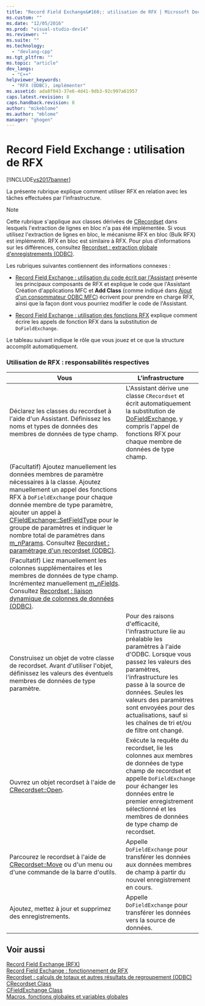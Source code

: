 ```yaml
---
title: "Record Field Exchange&#160;: utilisation de RFX | Microsoft Docs"
ms.custom: ""
ms.date: "12/05/2016"
ms.prod: "visual-studio-dev14"
ms.reviewer: ""
ms.suite: ""
ms.technology: 
  - "devlang-cpp"
ms.tgt_pltfrm: ""
ms.topic: "article"
dev_langs: 
  - "C++"
helpviewer_keywords: 
  - "RFX (ODBC), implémenter"
ms.assetid: ada8f043-37e6-4d41-9db3-92c997a61957
caps.latest.revision: 8
caps.handback.revision: 8
author: "mikeblome"
ms.author: "mblome"
manager: "ghogen"
---
```

# Record Field Exchange&#160;: utilisation de RFX
[!INCLUDE[vs2017banner](../../assembler/inline/includes/vs2017banner.md)]

La présente rubrique explique comment utiliser RFX en relation avec les tâches effectuées par l'infrastructure.  
  
> [!NOTE]
>  Cette rubrique s'applique aux classes dérivées de [CRecordset](../../mfc/reference/crecordset-class.md) dans lesquels l'extraction de lignes en bloc n'a pas été implémentée.  Si vous utilisez l'extraction de lignes en bloc, le mécanisme RFX en bloc \(Bulk RFX\) est implémenté.  RFX en bloc est similaire à RFX.  Pour plus d'informations sur les différences, consultez [Recordset : extraction globale d'enregistrements \(ODBC\)](../../data/odbc/recordset-fetching-records-in-bulk-odbc.md).  
  
 Les rubriques suivantes contiennent des informations connexes :  
  
-   [Record Field Exchange : utilisation du code écrit par l'Assistant](../../data/odbc/record-field-exchange-working-with-the-wizard-code.md) présente les principaux composants de RFX et explique le code que l'Assistant Création d'applications MFC et **Add Class** \(comme indiqué dans [Ajout d'un consommateur ODBC MFC](../../mfc/reference/adding-an-mfc-odbc-consumer.md)\) écrivent pour prendre en charge RFX, ainsi que la façon dont vous pourriez modifier le code de l'Assistant.  
  
-   [Record Field Exchange : utilisation des fonctions RFX](../../data/odbc/record-field-exchange-using-the-rfx-functions.md) explique comment écrire les appels de fonction RFX dans la substitution de `DoFieldExchange`.  
  
 Le tableau suivant indique le rôle que vous jouez et ce que la structure accomplit automatiquement.  
  
### Utilisation de RFX : responsabilités respectives  
  
|Vous|L'infrastructure|  
|----------|----------------------|  
|Déclarez les classes du recordset à l'aide d'un Assistant.  Définissez les noms et types de données des membres de données de type champ.|L'Assistant dérive une classe `CRecordset` et écrit automatiquement la substitution de [DoFieldExchange](../Topic/CRecordset::DoFieldExchange.md), y compris l'appel de fonctions RFX pour chaque membre de données de type champ.|  
|\(Facultatif\) Ajoutez manuellement les données membres de paramètre nécessaires à la classe.  Ajoutez manuellement un appel des fonctions RFX à `DoFieldExchange` pour chaque donnée membre de type paramètre, ajouter un appel à [CFieldExchange::SetFieldType](../Topic/CFieldExchange::SetFieldType.md) pour le groupe de paramètres et indiquer le nombre total de paramètres dans [m\_nParams](../Topic/CRecordset::m_nParams.md).  Consultez [Recordset : paramétrage d'un recordset \(ODBC\)](../../data/odbc/recordset-parameterizing-a-recordset-odbc.md).||  
|\(Facultatif\) Liez manuellement les colonnes supplémentaires et les membres de données de type champ.  Incrémentez manuellement [m\_nFields](../Topic/CRecordset::m_nFields.md).  Consultez [Recordset : liaison dynamique de colonnes de données \(ODBC\)](../../data/odbc/recordset-dynamically-binding-data-columns-odbc.md).||  
|Construisez un objet de votre classe de recordset.  Avant d'utiliser l'objet, définissez les valeurs des éventuels membres de données de type paramètre.|Pour des raisons d'efficacité, l'infrastructure lie au préalable les paramètres à l'aide d'ODBC.  Lorsque vous passez les valeurs des paramètres, l'infrastructure les passe à la source de données.  Seules les valeurs des paramètres sont envoyées pour des actualisations, sauf si les chaînes de tri et\/ou de filtre ont changé.|  
|Ouvrez un objet recordset à l'aide de [CRecordset::Open](../Topic/CRecordset::Open.md).|Exécute la requête du recordset, lie les colonnes aux membres de données de type champ de recordset et appelle `DoFieldExchange` pour échanger les données entre le premier enregistrement sélectionné et les membres de données de type champ de recordset.|  
|Parcourez le recordset à l'aide de [CRecordset::Move](../Topic/CRecordset::Move.md) ou d'un menu ou d'une commande de la barre d'outils.|Appelle `DoFieldExchange` pour transférer les données aux données membres de champ à partir du nouvel enregistrement en cours.|  
|Ajoutez, mettez à jour et supprimez des enregistrements.|Appelle `DoFieldExchange` pour transférer les données vers la source de données.|  
  
## Voir aussi  
 [Record Field Exchange \(RFX\)](../../data/odbc/record-field-exchange-rfx.md)   
 [Record Field Exchange : fonctionnement de RFX](../../data/odbc/record-field-exchange-how-rfx-works.md)   
 [Recordset : calculs de totaux et autres résultats de regroupement \(ODBC\)](../../data/odbc/recordset-obtaining-sums-and-other-aggregate-results-odbc.md)   
 [CRecordset Class](../../mfc/reference/crecordset-class.md)   
 [CFieldExchange Class](../../mfc/reference/cfieldexchange-class.md)   
 [Macros, fonctions globales et variables globales](../Topic/Macros,%20Global%20Functions,%20and%20Global%20Variables.md)